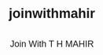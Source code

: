 # joinwithmahir
Join With T H MAHIR

<html>
  <head>
    <title>Click me if you can</title>
    <meta name="viewport" content="width=device-width, initial-scale=1">
    <style>
      html, body {
        display: flex;
        flex-direction: column;
        align-items: center;
        justify-content: center;
        width: 100%;
        height: 100%;
        margin: 0;
        font-family: sans-serif;
        font-size: 18px;
      }

      body {
        max-width: 400px;
        padding: 1rem;
        box-sizing: border-box;
      }

      button {
        display: block;
        padding: 0.75rem 1.25rem;
        border: 0;
        border-radius: 4px;
        background-color: hsl(0, 92%, 57%);
        color: #ffffff;
        user-select: none;
        font-size: 1rem;
        transform-style: preserve-3d;
      }

      button:before,
      button:after {
        content: '';
        position: absolute;
        top: 0;
        left: 0;
        width: 100%;
        height: 100%;
        z-index: -1;
        border-radius: 4px;
        background-color: hsl(0, 89%, 45%);
        transform: translateZ( -5px );
      }

      button:after {
        background-color: hsl(0, 90%, 47%);
        transform: translateZ( -10px );
      }

      .button-wrapper {
        position: relative;
        perspective: 400px;
        align-self: flex-start;
      }

      hgroup {
        width: 100%;
        margin: 0 0 2rem 0;
      }

      h1 {
        font-size: 1.5rem;
        font-weight: 600;
        margin: 0 0 1rem 0;
      }

      h3 {
        font-size: 1rem;
        font-weight: 500;
        margin: 0 0 0.5rem 0;
        display: flex;
        justify-content: space-between;
        align-items: center;
        color: #490cf1;
      }

      a {
        color: inherit;
        text-decoration: none;
      }
    </style>
  </head>
  <body>

    <hgroup>
      <h1>যুক্ত হও আমার সাথে</h1>
      <h3><a href="https://bio.link/thmahir" tabindex="-1">— T H MAHIR</a></h3>
    </hgroup>

    <div class="button-wrapper">
      <button>জয়েন</button>
    </div>



    
     


    <p class="copyright-text text-center">Inspired from HAKIM</p>

    <script>
      const button = document.querySelector( 'button' );

      const distanceBetween = ( p1x, p1y, p2x, p2y ) => {
        const dx = p1x-p2x;
        const dy = p1y-p2y;
        return Math.sqrt( dx*dx + dy*dy );
      };

      document.addEventListener( 'mousemove', event => {
        const radius = Math.max( button.offsetWidth*0.75, button.offsetHeight*0.75, 100 );

        const bx = button.parentNode.offsetLeft + button.offsetLeft + button.offsetWidth/2;
        const by = button.parentNode.offsetTop + button.offsetTop + button.offsetHeight/2;

        const dist = distanceBetween( event.clientX, event.clientY, bx, by );
        const angle = Math.atan2( event.clientY - by, event.clientX - bx );

        const ox = -1 * Math.cos( angle ) * Math.max( ( radius - dist ), 0 );
        const oy = -1 * Math.sin( angle ) * Math.max( ( radius - dist ), 0 );

        const rx = oy / 2;
        const ry = -ox / 2;

        button.style.transition = `all 0.1s ease`;
        button.style.transform = `translate(${ox}px, ${oy}px) rotateX(${rx}deg) rotateY(${ry}deg)`;
        button.style.boxShadow = `0px ${Math.abs(oy)}px ${Math.abs(oy)/radius*40}px rgba(0,0,0,0.15)`;
      } );

      const nocheat = () => button.textContent = 'No cheating 🙅‍♂️';
      const notouch = () => button.textContent = 'This thing doesn\'t work with touch 😢';

      button.addEventListener( 'click', event => button.textContent = 'ওররে..' );
      button.addEventListener( 'keydown', event => { event.preventDefault(); nocheat(); } );
      button.click = nocheat;

      if( navigator.userAgent.match( /Android|iPhone|iPad|iPod/i ) ) notouch();
      window.addEventListener( 'touchstart', notouch );
    </script>

  </body>
</html>
